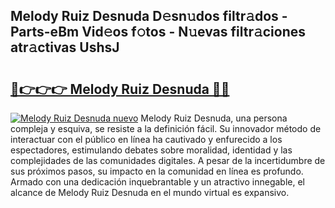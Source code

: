 ## Melody Ruiz Desnuda D𝚎sn𝚞dos filtr𝚊dos - Parts-eBm Vid𝚎os f𝚘tos - N𝚞evas filtr𝚊ciones atr𝚊ctivas UshsJ

# <h2><a href="http://mb4l852.tromn.icu/?c=Melody+Ruiz+Desnuda">🔗👉👉👉 Melody Ruiz Desnuda 🔗🔗</a></h2>

[![Melody Ruiz Desnuda nuevo](https://i.imgur.com/pEAQMta.gif)](http://mb4l852.tromn.icu/?c=Melody+Ruiz+Desnuda)
Melody Ruiz Desnuda, una persona compleja y esquiva, se resiste a la definición fácil. Su innovador método de interactuar con el público en línea ha cautivado y enfurecido a los espectadores, estimulando debates sobre moralidad, identidad y las complejidades de las comunidades digitales. A pesar de la incertidumbre de sus próximos pasos, su impacto en la comunidad en línea es profundo. Armado con una dedicación inquebrantable y un atractivo innegable, el alcance de Melody Ruiz Desnuda en el mundo virtual es expansivo.
